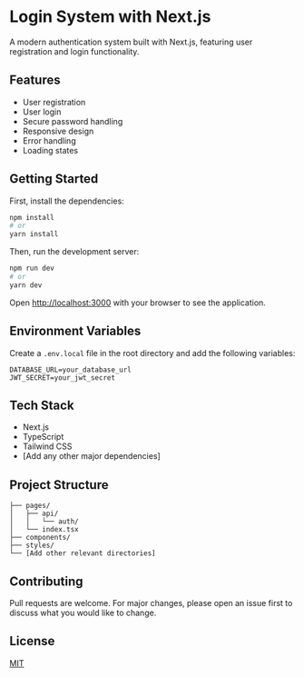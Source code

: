 # Login System with Next.js

A modern authentication system built with Next.js, featuring user registration and login functionality.

## Features

- User registration
- User login
- Secure password handling
- Responsive design
- Error handling
- Loading states

## Getting Started

First, install the dependencies:

```bash
npm install
# or
yarn install
```

Then, run the development server:

```bash
npm run dev
# or
yarn dev
```

Open [http://localhost:3000](http://localhost:3000) with your browser to see the application.

## Environment Variables

Create a `.env.local` file in the root directory and add the following variables:

```
DATABASE_URL=your_database_url
JWT_SECRET=your_jwt_secret
```

## Tech Stack

- Next.js
- TypeScript
- Tailwind CSS
- [Add any other major dependencies]

## Project Structure

```
├── pages/
│   ├── api/
│   │   └── auth/
│   └── index.tsx
├── components/
├── styles/
└── [Add other relevant directories]
```

## Contributing

Pull requests are welcome. For major changes, please open an issue first to discuss what you would like to change.

## License

[MIT](https://choosealicense.com/licenses/mit/)
